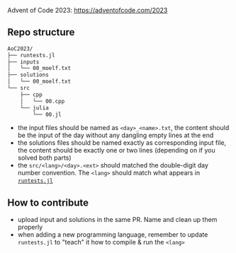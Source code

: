 Advent of Code 2023: https://adventofcode.com/2023

## Repo structure
```bash
AoC2023/
├── runtests.jl
├── inputs
│   └── 00_moelf.txt
├── solutions
│   └── 00_moelf.txt
└── src
    ├── cpp
    │   └── 00.cpp
    └── julia
        └── 00.jl
```

- the input files should be named as `<day>_<name>.txt`, the content should be the input of the day without any dangling empty lines at the end
- the solutions files should be named exactly as corresponding input file, the content should be exactly one or two lines (depending on if you solved both parts)
- the `src/<lang>/<day>.<ext>` should matched the double-digit day number convention. The `<lang>` should match what appears in [`runtests.jl`](https://github.com/Moelf/AoC2023/blob/86fd788cfd96334194b1f9defb096824eaa7776f/runtests.jl#L16-L25)

## How to contribute
- upload input and solutions in the same PR. Name and clean up them properly
- when adding a new programming language, remember to update `runtests.jl` to "teach" it how to compile & run the `<lang>`
